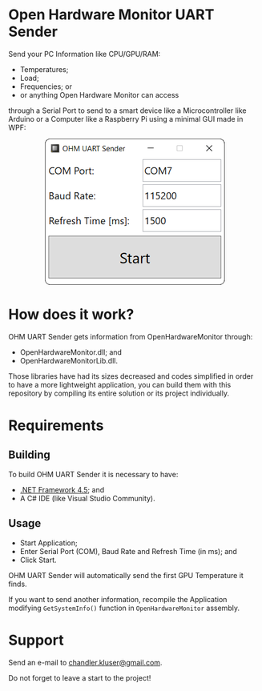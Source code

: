 # Open Hardware Monitor UART Sender

Send your PC Information like CPU/GPU/RAM:

- Temperatures;
- Load;
- Frequencies; or
- or anything Open Hardware Monitor can access

through a Serial Port to send to a smart device like a Microcontroller like Arduino or a Computer like a Raspberry Pi using a minimal GUI made in WPF:

<p align="center">
  <img src="media\WPF.png">
</p>

# How does it work?

OHM UART Sender gets information from OpenHardwareMonitor through:
- OpenHardwareMonitor.dll; and
- OpenHardwareMonitorLib.dll.

Those libraries have had its sizes decreased and codes simplified in order to have a more lightweight application, you can build them with this repository by compiling its entire solution or its project individually.

# Requirements

## Building

To build OHM UART Sender it is necessary to have:

- [.NET Framework 4.5](https://www.microsoft.com/pt-br/download/details.aspx?id=30653 ".NET Framework 4.5"); and
- A C# IDE (like Visual Studio Community).

## Usage

- Start Application;
- Enter Serial Port (COM), Baud Rate and Refresh Time (in ms); and
- Click Start.

OHM UART Sender will automatically send the first GPU Temperature it finds.

If you want to send another information, recompile the Application modifying ` GetSystemInfo() ` function in `OpenHardwareMonitor` assembly.

# Support

Send an e-mail to chandler.kluser@gmail.com.

Do not forget to leave a start to the project!